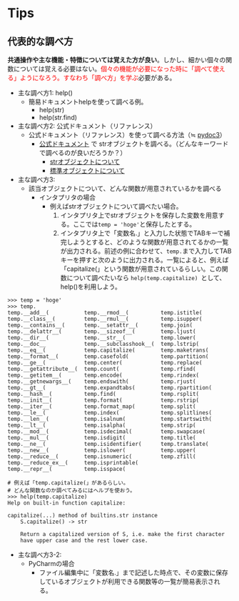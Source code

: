 # Tips

## 代表的な調べ方
<b>共通操作や主な機能・特徴については覚えた方が良い</b>。しかし、細かい個々の関数については覚える必要はない。<font color="red">個々の機能が必要になった時に「調べて使える」ようになろう。すなわち「調べ方」を学ぶ</font>必要がある。


- 主な調べ方1: help()
  - 簡易ドキュメントhelpを使って調べる例。
    - help(str)
    - help(str.find)
- 主な調べ方2: 公式ドキュメント（リファレンス）
  - 公式ドキュメント（リファレンス）を使って調べる方法（≒ [pydoc3](https://docs.python.jp/3/library/pydoc.html)）
    - [公式ドキュメント](https://docs.python.org/3/) で strオブジェクトを調べる。（どんなキーワードで調べるのが良いだろうか？）
      - [strオブジェクトについて](https://docs.python.org/3/library/string.html#module-string)
      - [標準オブジェクトについて](https://docs.python.org/3/library/stdtypes.html?#string-methods)
- 主な調べ方3:
  - 該当オブジェクトについて、どんな関数が用意されているかを調べる
    - インタプリタの場合
      - 例えばstrオブジェクトについて調べたい場合。
        1. インタプリタ上でstrオブジェクトを保存した変数を用意する。ここでは``temp = 'hoge'``と保存したとする。
        2. インタプリタ上で「変数名.」と入力した状態でTABキーで補完しようとすると、どのような関数が用意されてるかの一覧が出力される。前述の例に合わせて、``temp.``まで入力してTABキーを押すと次のように出力される。一覧によると、例えば「capitalize(」という関数が用意されているらしい。この関数について調べたいなら ``help(temp.capitalize) ``として、help()を利用しよう。

```
>>> temp = 'hoge'
>>> temp.
temp.__add__(           temp.__rmod__(          temp.istitle(
temp.__class__(         temp.__rmul__(          temp.isupper(
temp.__contains__(      temp.__setattr__(       temp.join(
temp.__delattr__(       temp.__sizeof__(        temp.ljust(
temp.__dir__(           temp.__str__(           temp.lower(
temp.__doc__            temp.__subclasshook__(  temp.lstrip(
temp.__eq__(            temp.capitalize(        temp.maketrans(
temp.__format__(        temp.casefold(          temp.partition(
temp.__ge__(            temp.center(            temp.replace(
temp.__getattribute__(  temp.count(             temp.rfind(
temp.__getitem__(       temp.encode(            temp.rindex(
temp.__getnewargs__(    temp.endswith(          temp.rjust(
temp.__gt__(            temp.expandtabs(        temp.rpartition(
temp.__hash__(          temp.find(              temp.rsplit(
temp.__init__(          temp.format(            temp.rstrip(
temp.__iter__(          temp.format_map(        temp.split(
temp.__le__(            temp.index(             temp.splitlines(
temp.__len__(           temp.isalnum(           temp.startswith(
temp.__lt__(            temp.isalpha(           temp.strip(
temp.__mod__(           temp.isdecimal(         temp.swapcase(
temp.__mul__(           temp.isdigit(           temp.title(
temp.__ne__(            temp.isidentifier(      temp.translate(
temp.__new__(           temp.islower(           temp.upper(
temp.__reduce__(        temp.isnumeric(         temp.zfill(
temp.__reduce_ex__(     temp.isprintable(
temp.__repr__(          temp.isspace(

# 例えば「temp.capitalize(」があるらしい。
# どんな関数なのか調べてみるにはヘルプを使おう。
>>> help(temp.capitalize)
Help on built-in function capitalize:

capitalize(...) method of builtins.str instance
    S.capitalize() -> str

    Return a capitalized version of S, i.e. make the first character
    have upper case and the rest lower case.
```

- 主な調べ方3-2:
  - PyCharmの場合
    - ファイル編集中に「変数名.」まで記述した時点で、その変数に保存しているオブジェクトが利用できる関数等の一覧が簡易表示される。
